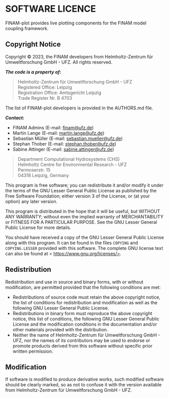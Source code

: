 # SOFTWARE LICENCE

FINAM-plot provides live plotting components for the FINAM model coupling framework.

## Copyright Notice

Copyright © 2023, the FINAM developers from Helmholtz-Zentrum für Umweltforschung GmbH - UFZ. All rights reserved.

***The code is a property of:***

> Helmholtz-Zentrum für Umweltforschung GmbH - UFZ<br/>
> Registered Office: Leipzig<br/>
> Registration Office: Amtsgericht Leipzig<br/>
> Trade Register Nr. B 4703<br/>

The list of FINAM-plot developers is provided in the AUTHORS.md file.

***Contact:***

- FINAM Admins (E-mail: <finam@ufz.de>)
- Martin Lange (E-mail: <martin.lange@ufz.de>)
- Sebastian Müller (E-mail: <sebastian.mueller@ufz.de>)
- Stephan Thober (E-mail: <stephan.thober@ufz.de>)
- Sabine Attinger (E-mail: <sabine.attinger@ufz.de>)

> Department Computational Hydrosystems (CHS)<br/>
> Helmholtz Centre for Environmental Research - UFZ<br/>
> Permoserstr. 15<br/>
> 04318 Leipzig, Germany

This program is free software; you can redistribute it and/or modify it under the terms of the GNU Lesser General Public License as published by the Free Software Foundation; either version 3 of the License, or (at your option) any later version.

This program is distributed in the hope that it will be useful, but WITHOUT ANY WARRANTY; without even the implied warranty of MERCHANTABILITY or FITNESS FOR A PARTICULAR PURPOSE. See the GNU Lesser General Public License for more details.

You should have received a copy of the GNU Lesser General Public License along with this program.
It can be found in the files `COPYING` and `COPYING.LESSER` provided with this software.
The complete GNU license text can also be found at < https://www.gnu.org/licenses/>.

## Redistribution

Redistribution and use in source and binary forms, with or without modification, are permitted provided that the following conditions are met:
- Redistributions of source code must retain the above copyright notice, the list of conditions for redistribution and modification as well as the following GNU Lesser General Public License.
- Redistributions in binary form must reproduce the above copyright notice, this list of conditions, the following GNU Lesser General Public License and the modification conditions in the documentation and/or other materials provided with the distribution.
- Neither the name of Helmholtz-Zentrum für Umweltforschung GmbH - UFZ, nor the names of its contributors may be used to endorse or promote products derived from this software without specific prior written permission.

## Modification

If software is modified to produce derivative works, such modified software should be clearly marked, so as not to confuse it with the version available from Helmholtz-Zentrum für Umweltforschung GmbH - UFZ.
